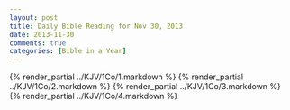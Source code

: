 ```yaml
---
layout: post
title: Daily Bible Reading for Nov 30, 2013
date: 2013-11-30
comments: true
categories: [Bible in a Year]
---
```

{% render_partial ../KJV/1Co/1.markdown %}
{% render_partial ../KJV/1Co/2.markdown %}
{% render_partial ../KJV/1Co/3.markdown %}
{% render_partial ../KJV/1Co/4.markdown %}
